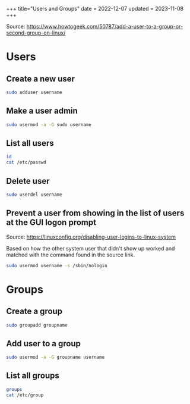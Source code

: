 +++
title="Users and Groups"
date = 2022-12-07
updated = 2023-11-08
+++

Source: <https://www.howtogeek.com/50787/add-a-user-to-a-group-or-second-group-on-linux/>

# Users

## Create a new user

```sh
sudo adduser username
```

## Make a user admin

```sh
sudo usermod -a -G sudo username
```

## List all users

```sh
id
cat /etc/passwd
```

## Delete user

```sh
sudo userdel username
```

## Prevent a user from showing in the list of users at the GUI logon prompt

Source: <https://linuxconfig.org/disabling-user-logins-to-linux-system>

Based on how the other system user that didn't show up worked and matched with the command found in the source link.

```sh
sudo usermod username -s /sbin/nologin
```

# Groups

## Create a group

```sh
sudo groupadd groupname
```

## Add user to a group

```sh
sudo usermod -a -G groupname username
```

## List all groups

```sh
groups
cat /etc/group
```
